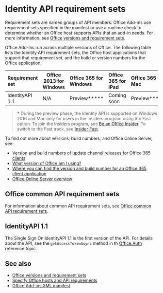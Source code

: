 # Identity API requirement sets

Requirement sets are named groups of API members. Office Add-ins use requirement sets specified in the manifest or use a runtime check to determine whether an Office host supports APIs that an add-in needs. For more information, see [Office versions and requirement sets](https://docs.microsoft.com/office/dev/add-ins/develop/office-versions-and-requirement-sets).

Office Add-ins run across multiple versions of Office. The following table lists the Identity API requirement sets, the Office host applications that support that requirement set, and the build or version numbers for the Office application.

|  Requirement set  | Office 2013 for Windows | Office 365 for Windows   |  Office 365 for iPad  |  Office 365 for Mac  | Office Online  | SharePoint Online | OneDrive.com |Outlook.com & Exchange Online|
|:-----|-----|:-----|:-----|:-----|:-----|:-----|:-----|:-----|
| IdentityAPI 1.1  | N/A | Preview**&#42;** | Coming soon | Preview**&#42;**| Available | Available| Coming soon | Coming soon |

> **&#42;** During the preview phase, the Identity API is supported on Windows 2016 and Mac only for users in the Insiders program using the Fast option. To join the Insiders program, see [Be an Office Insider](https://products.office.com/office-insider?tab=tab-1). To switch to the Fast track, see [Insider Fast](https://answers.microsoft.com/msoffice/forum/msoffice_officeinsider-mso_win10/its-here-office-insider-fast-for-office-2016-on/dbe8e7bb-9523-44a4-948b-9436fedfd961?auth=1).

To find out more about versions, build numbers, and Office Online Server, see:

- [Version and build numbers of update channel releases for Office 365 clients](https://support.office.com/article/version-and-build-numbers-of-update-channel-releases-ae942449-1fca-4484-898b-a933ea23def7)
- [What version of Office am I using?](https://support.office.com/article/What-version-of-Office-am-I-using-932788b8-a3ce-44bf-bb09-e334518b8b19)
- [Where you can find the version and build number for an Office 365 client application](https://support.office.com/article/version-and-build-numbers-of-update-channel-releases-ae942449-1fca-4484-898b-a933ea23def7)
- [Office Online Server overview](https://docs.microsoft.com/officeonlineserver/office-online-server-overview)

## Office common API requirement sets

For information about common API requirement sets, see [Office common API requirement sets](office-add-in-requirement-sets.md).

## IdentityAPI 1.1 

The Single Sign On IdentityAPI 1.1 is the first version of the API. For details about the API, see the `getAccessTokenAsync` method in th [Office.Auth](../../docs-ref-autogen/office/office.auth.yml) reference topic.

## See also

- [Office versions and requirement sets](https://docs.microsoft.com/office/dev/add-ins/develop/office-versions-and-requirement-sets)
- [Specify Office hosts and API requirements](https://docs.microsoft.com/office/dev/add-ins/develop/specify-office-hosts-and-api-requirements)
- [Office Add-ins XML manifest](https://docs.microsoft.com/office/dev/add-ins/develop/add-in-manifests)
